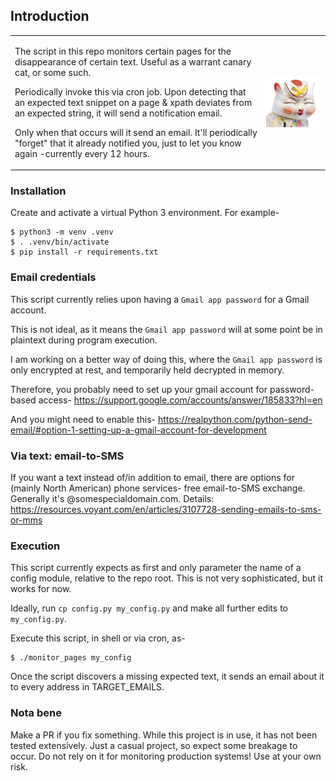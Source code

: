 ## Introduction

<table width="100%" class="no-border">
<tr>
<td style="border: none">
<p>The script in this repo monitors certain pages for the disappearance of certain text. Useful as a warrant canary cat, or some such.</P>
<p>Periodically invoke this via cron job. Upon detecting that an expected text snippet on a page & xpath deviates from an expected string, it will send a notification email.</p>
<p>Only when that occurs will it send an email. It'll periodically "forget" that it already notified you, just to let you know again -currently every 12 hours.</p>
</td>
<td style="border: none">
<img width="300" src="https://raw.githubusercontent.com/kevin-prichard/canarycat/master/canary-cat.png" />
</td>
</tr>
</table>

### Installation
Create and activate a virtual Python 3 environment. For example-
```shell script
$ python3 -m venv .venv
$ . .venv/bin/activate
$ pip install -r requirements.txt
```


### Email credentials
This script currently relies upon having a `Gmail app password` for a Gmail account.

This is not ideal, as it means the `Gmail app password` will at some point be in plaintext during program execution.

I am working on a better way of doing this, where the `Gmail app password` is only encrypted at rest, and temporarily held decrypted in memory. 

Therefore, you probably need to set up your gmail account for password-based access-
    https://support.google.com/accounts/answer/185833?hl=en

And you might need to enable this-
    https://realpython.com/python-send-email/#option-1-setting-up-a-gmail-account-for-development

### Via text: email-to-SMS
If you want a text instead of/in addition to email, there are options for (mainly North American) phone services- free email-to-SMS exchange. Generally it's <your phone number>@somespecialdomain.com. Details:
    https://resources.voyant.com/en/articles/3107728-sending-emails-to-sms-or-mms 

### Execution
This script currently expects as first and only parameter the name of a config module, relative to the repo root. This is not very sophisticated,  but it works for now.

Ideally, run `cp config.py my_config.py` and make all further edits to `my_config.py`.

Execute this script, in shell or via cron, as-
```shell script
$ ./monitor_pages my_config
```

Once the script discovers a missing expected text, it sends an email about it to every address in TARGET_EMAILS.

### Nota bene
Make a PR if you fix something. While this project is in use, it has not been tested extensively. Just a casual project, so expect some breakage to occur. Do not rely on it for monitoring production systems! Use at your own risk.
